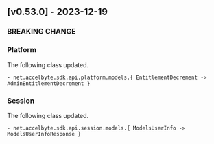 <a name="v0.53.0"></a>
## [v0.53.0] - 2023-12-19

### BREAKING CHANGE


### Platform
The following class updated.
```
- net.accelbyte.sdk.api.platform.models.{ EntitlementDecrement -> AdminEntitlementDecrement }
```

### Session
The following class updated.
```
- net.accelbyte.sdk.api.session.models.{ ModelsUserInfo -> ModelsUserInfoResponse }
```
